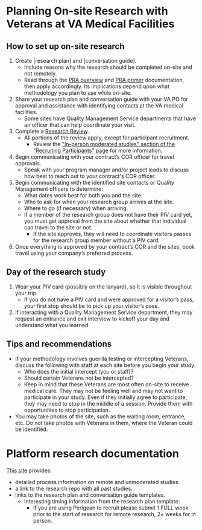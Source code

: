 # Planning On-site Research with Veterans at VA Medical Facilities

## How to set up on-site research
1. Create [research plan] and [conversation guide]. 
    - Include reasons why the research should be completed on-site and not remotely.
    - Read through the [PRA overview](https://depo-platform-documentation.scrollhelp.site/research-design/Planning-Unmoderated-Studies.1904738369.html) and [PRA primer](https://github.com/department-of-veterans-affairs/va.gov-team/blob/master/platform/research/planning/what-is-paperwork-reduction-act.md) documentation, then apply accordingly. Its implications depend upon what methodology you plan to use while on-site.
2. Share your research plan and conversation guide with your VA PO for approval and assistance with identifying contacts at the VA medical facilities.
    - Some sites have Quality Management Service departments that have an officer that can help coordinate your visit.
3. Complete a [Research Review](https://depo-platform-documentation.scrollhelp.site/collaboration-cycle/Research-review.1781891143.html).
    - All portions of the review apply, except for participant recruitment.
      - Review the ["In-person moderated studies" section of the "Recruiting Participants" page](https://depo-platform-documentation.scrollhelp.site/research-design/Recruiting-Participants.1958773044.html#RecruitingParticipants-In-personmoderatedstudies) for more information.
5. Begin communicating with your contract’s COR officer for travel approvals.
    - Speak with your program manager and/or project leads to discuss how best to reach out to your contract's COR officer.
6. Begin communicating with the identified site contacts or Quality Management officers to determine:
    - What dates work best for both you and the site.
    - Who to ask for when your research group arrives at the site.
    - Where to go (if necessary) when arriving.
    - If a member of the research group does not have their PIV card yet, you must get approval from the site about whether that individual can travel to the site or not.
      - If the site approves, they will need to coordinate visitors passes for the research group member without a PIV card.
7. Once everything is approved by your contract’s COR and the sites, book travel using your company’s preferred process. 

## Day of the research study
1. Wear your PIV card (possibly on the lanyard), so it is visible throughout your trip.
    - If you do not have a PIV card and were approved for a visitor’s pass, your first stop should be to pick up your visitor’s pass.
2. If interacting with a Quality Management Service department, they may request an entrance and exit interview to kickoff your day and understand what you learned. 

## Tips and recommendations
- If your methodology involves guerilla testing or intercepting Veterans, discuss the following with staff at each site before you begin your study:
  - Who does the initial intercept (you or staff)?
  - Should certain Veterans not be intercepted?
  - Keep in mind that these Veterans are most often on-site to receive medical care. They may not be feeling well and may not want to participate in your study. Even if they initially agree to participate, they may need to stop in the middle of a session. Provide them with opportunities to stop participation.
- You may take photos of the site, such as the waiting room, entrance, etc. Do not take photos with Veterans in them, where the Veteran could be identified.

# Platform research documentation
[This site](https://depo-platform-documentation.scrollhelp.site/research-design/) provides:
- detailed process information on remote and unmoderated studies. 
- a link to the research repo with all past studies. 
- links to the research plan and conversation guide templates. 
  - Interesting timing information from the research plan template:
    - If you are using Perigean to recruit please submit 1 FULL week prior to the start of research for remote research, 2+ weeks for in person.
